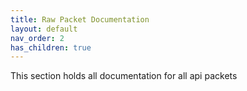 ```yaml
---
title: Raw Packet Documentation
layout: default
nav_order: 2
has_children: true
---
```


This section holds all documentation for all api packets